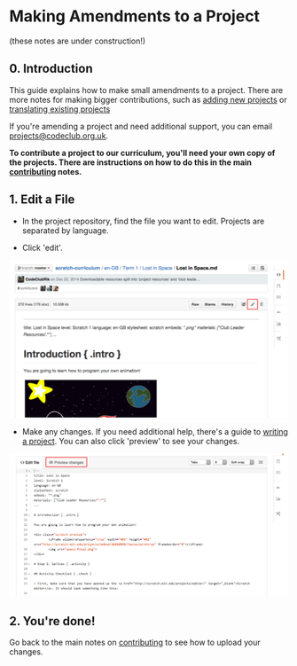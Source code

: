 # Making Amendments to a Project
(these notes are under construction!)

## 0. Introduction

This guide explains how to make small amendments to a project. There are more notes for making bigger contributions, such as [adding new projects](projects.md) or [translating existing projects](translating.md)

If you're amending a project and need additional support, you can email projects@codeclub.org.uk.

__To contribute a project to our curriculum, you'll need your own copy of the projects. There are instructions on how to do this in the main [contributing](contributing.md) notes.__

## 1. Edit a File

+ In the project repository, find the file you want to edit. Projects are separated by language.

+ Click 'edit'.

![screenshot](images/amending/edit.png)

+ Make any changes. If you need additional help, there's a guide to [writing a project](projects.md). You can also click 'preview' to see your changes.

![screenshot](images/amending/preview.png)

## 2. You're done!

Go back to the main notes on [contributing](contributing.md#3-optional-view-your-contribution) to see how to upload your changes.
